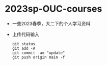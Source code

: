 # 2023sp-OUC-courses

- 一些2023春季，大二下的个人学习资料

- 上传代码输入

  ```
  git status
  git add -A
  git commit -am "update"
  git push origin main -f
  ```

  